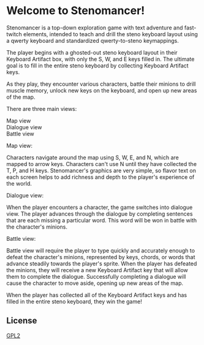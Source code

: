 # Welcome to Stenomancer!

Stenomancer is a top-down exploration game with text adventure and fast-twitch elements, intended to teach and drill the steno keyboard layout using a qwerty keyboard and standardized qwerty-to-steno keymappings.

The player begins with a ghosted-out steno keyboard layout in their Keyboard Artifact box, with only the S, W, and E keys filled in. The ultimate goal is to fill in the entire steno keyboard by collecting Keyboard Artifact keys.

As they play, they encounter various characters, battle their minions to drill muscle memory, unlock new keys on the keyboard, and open up new areas of the map.

There are three main views:

Map view  
Dialogue view  
Battle view

Map view:

Characters navigate around the map using S, W, E, and N, which are mapped to arrow keys.  Characters can't use N until they have collected the T, P, and H keys. Stenomancer's graphics are very simple, so flavor text on each screen helps to add richness and depth to the player's experience of the world. 

Dialogue view:

When the player encounters a character, the game switches into dialogue view. The player advances through the dialogue by completing  sentences that are each missing a particular word. This word will be won in battle with the character's minions. 

Battle view:

Battle view will require the player to type quickly and accurately enough to defeat the character's minions, represented by keys, chords, or words that advance steadily towards the player's sprite. When the player has defeated the minions, they will receive a new Keyboard Artifact key that will allow them to complete the dialogue. Successfully completing a dialogue will cause the character to move aside, opening up new areas of the map.  

When the player has collected all of the Keyboard Artifact keys and has filled in the entire steno keyboard, they win the game!

## License
[GPL2](LICENSE.md)
